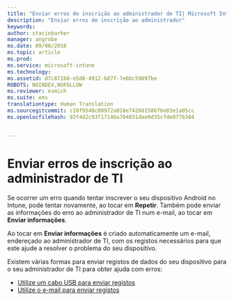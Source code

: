 ```yaml
---
title: "Enviar erros de inscrição ao administrador de TI| Microsoft Intune"
description: "Enviar erros de inscrição ao administrador"
keywords: 
author: staciebarker
manager: angrobe
ms.date: 09/08/2016
ms.topic: article
ms.prod: 
ms.service: microsoft-intune
ms.technology: 
ms.assetid: d7c871b8-e5d8-4912-b87f-7e6bc59897be
ROBOTS: NOINDEX,NOFOLLOW
ms.reviewer: esmich
ms.suite: ems
translationtype: Human Translation
ms.sourcegitcommit: c10f9548c00972a018e742601586f6e03e1a05cc
ms.openlocfilehash: 93f4d2c93f17146a704031dae0d35cfde077b384


---
```



# Enviar erros de inscrição ao administrador de TI

Se ocorrer um erro quando tentar inscrever o seu dispositivo Android no Intune, pode tentar novamente, ao tocar em **Repetir**. Também pode enviar as informações do erro ao administrador de TI num e-mail, ao tocar em **Enviar informações**.

Ao tocar em **Enviar informações** é criado automaticamente um e-mail, endereçado ao administrador de TI, com os registos necessários para que este ajude a resolver o problema do seu dispositivo.

Existem várias formas para enviar registos de dados do seu dispositivo para o seu administrador de TI para obter ajuda com erros:

- [Utilize um cabo USB para enviar registos](send-diagnostic-data-logs-to-your-it-administrator-using-a-usb-cable-android.md)
- [Utilize o e-mail para enviar registos](send-diagnostic-data-logs-to-your-it-administrator-using-email-android.md)



<!--HONumber=Oct16_HO2-->


